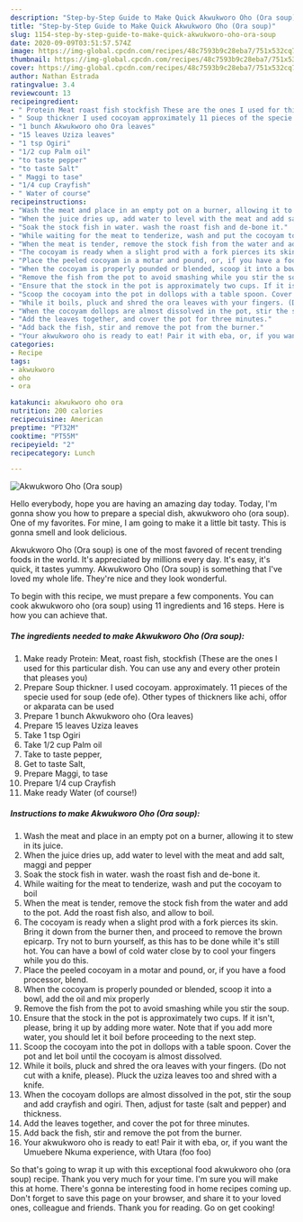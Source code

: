 ```yaml
---
description: "Step-by-Step Guide to Make Quick Akwukworo Oho (Ora soup)"
title: "Step-by-Step Guide to Make Quick Akwukworo Oho (Ora soup)"
slug: 1154-step-by-step-guide-to-make-quick-akwukworo-oho-ora-soup
date: 2020-09-09T03:51:57.574Z
image: https://img-global.cpcdn.com/recipes/48c7593b9c28eba7/751x532cq70/akwukworo-oho-ora-soup-recipe-main-photo.jpg
thumbnail: https://img-global.cpcdn.com/recipes/48c7593b9c28eba7/751x532cq70/akwukworo-oho-ora-soup-recipe-main-photo.jpg
cover: https://img-global.cpcdn.com/recipes/48c7593b9c28eba7/751x532cq70/akwukworo-oho-ora-soup-recipe-main-photo.jpg
author: Nathan Estrada
ratingvalue: 3.4
reviewcount: 13
recipeingredient:
- " Protein Meat roast fish stockfish These are the ones I used for this particular dish You can use any and every other protein that pleases you"
- " Soup thickner I used cocoyam approximately 11 pieces of the specie used for soup ede ofe Other types of thickners like achi offor or akparata can be used"
- "1 bunch Akwukworo oho Ora leaves"
- "15 leaves Uziza leaves"
- "1 tsp Ogiri"
- "1/2 cup Palm oil"
- "to taste pepper"
- "to taste Salt"
- " Maggi to tase"
- "1/4 cup Crayfish"
- " Water of course"
recipeinstructions:
- "Wash the meat and place in an empty pot on a burner, allowing it to stew in its juice."
- "When the juice dries up, add water to level with the meat and add salt, maggi and pepper"
- "Soak the stock fish in water. wash the roast fish and de-bone it."
- "While waiting for the meat to tenderize, wash and put the cocoyam to boil"
- "When the meat is tender, remove the stock fish from the water and add to the pot. Add the roast fish also, and allow to boil."
- "The cocoyam is ready when a slight prod with a fork pierces its skin. Bring it down from the burner then, and proceed to remove the brown epicarp. Try not to burn yourself, as this has to be done while it&#39;s still hot. You can have a bowl of cold water close by to cool your fingers while you do this."
- "Place the peeled cocoyam in a motar and pound, or, if you have a food processor, blend."
- "When the cocoyam is properly pounded or blended, scoop it into a bowl, add the oil and mix properly"
- "Remove the fish from the pot to avoid smashing while you stir the soup."
- "Ensure that the stock in the pot is approximately two cups. If it isn&#39;t, please, bring it up by adding more water. Note that if you add more water, you should let it boil before proceeding to the next step."
- "Scoop the cocoyam into the pot in dollops with a table spoon. Cover the pot and let boil until the cocoyam is almost dissolved."
- "While it boils, pluck and shred the ora leaves with your fingers. (Do not cut with a knife, please). Pluck the uziza leaves too and shred with a knife."
- "When the cocoyam dollops are almost dissolved in the pot, stir the soup and add crayfish and ogiri. Then, adjust for taste (salt and pepper) and thickness."
- "Add the leaves together, and cover the pot for three minutes."
- "Add back the fish, stir and remove the pot from the burner."
- "Your akwukworo oho is ready to eat! Pair it with eba, or, if you want the Umuebere Nkuma experience, with Utara (foo foo)"
categories:
- Recipe
tags:
- akwukworo
- oho
- ora

katakunci: akwukworo oho ora 
nutrition: 200 calories
recipecuisine: American
preptime: "PT32M"
cooktime: "PT55M"
recipeyield: "2"
recipecategory: Lunch

---
```



![Akwukworo Oho (Ora soup)](https://img-global.cpcdn.com/recipes/48c7593b9c28eba7/751x532cq70/akwukworo-oho-ora-soup-recipe-main-photo.jpg)

Hello everybody, hope you are having an amazing day today. Today, I'm gonna show you how to prepare a special dish, akwukworo oho (ora soup). One of my favorites. For mine, I am going to make it a little bit tasty. This is gonna smell and look delicious.



Akwukworo Oho (Ora soup) is one of the most favored of recent trending foods in the world. It's appreciated by millions every day. It's easy, it's quick, it tastes yummy. Akwukworo Oho (Ora soup) is something that I've loved my whole life. They're nice and they look wonderful.


To begin with this recipe, we must prepare a few components. You can cook akwukworo oho (ora soup) using 11 ingredients and 16 steps. Here is how you can achieve that.

<!--inarticleads1-->

##### The ingredients needed to make Akwukworo Oho (Ora soup):

1. Make ready  Protein: Meat, roast fish, stockfish (These are the ones I used for this particular dish. You can use any and every other protein that pleases you)
1. Prepare  Soup thickner. I used cocoyam. approximately. 11 pieces of the specie used for soup (ede ofe). Other types of thickners like achi, offor or akparata can be used
1. Prepare 1 bunch Akwukworo oho (Ora leaves)
1. Prepare 15 leaves Uziza leaves
1. Take 1 tsp Ogiri
1. Take 1/2 cup Palm oil
1. Take to taste pepper,
1. Get to taste Salt,
1. Prepare  Maggi, to tase
1. Prepare 1/4 cup Crayfish
1. Make ready  Water (of course!)




<!--inarticleads2-->

##### Instructions to make Akwukworo Oho (Ora soup):

1. Wash the meat and place in an empty pot on a burner, allowing it to stew in its juice.
1. When the juice dries up, add water to level with the meat and add salt, maggi and pepper
1. Soak the stock fish in water. wash the roast fish and de-bone it.
1. While waiting for the meat to tenderize, wash and put the cocoyam to boil
1. When the meat is tender, remove the stock fish from the water and add to the pot. Add the roast fish also, and allow to boil.
1. The cocoyam is ready when a slight prod with a fork pierces its skin. Bring it down from the burner then, and proceed to remove the brown epicarp. Try not to burn yourself, as this has to be done while it&#39;s still hot. You can have a bowl of cold water close by to cool your fingers while you do this.
1. Place the peeled cocoyam in a motar and pound, or, if you have a food processor, blend.
1. When the cocoyam is properly pounded or blended, scoop it into a bowl, add the oil and mix properly
1. Remove the fish from the pot to avoid smashing while you stir the soup.
1. Ensure that the stock in the pot is approximately two cups. If it isn&#39;t, please, bring it up by adding more water. Note that if you add more water, you should let it boil before proceeding to the next step.
1. Scoop the cocoyam into the pot in dollops with a table spoon. Cover the pot and let boil until the cocoyam is almost dissolved.
1. While it boils, pluck and shred the ora leaves with your fingers. (Do not cut with a knife, please). Pluck the uziza leaves too and shred with a knife.
1. When the cocoyam dollops are almost dissolved in the pot, stir the soup and add crayfish and ogiri. Then, adjust for taste (salt and pepper) and thickness.
1. Add the leaves together, and cover the pot for three minutes.
1. Add back the fish, stir and remove the pot from the burner.
1. Your akwukworo oho is ready to eat! Pair it with eba, or, if you want the Umuebere Nkuma experience, with Utara (foo foo)




So that's going to wrap it up with this exceptional food akwukworo oho (ora soup) recipe. Thank you very much for your time. I'm sure you will make this at home. There's gonna be interesting food in home recipes coming up. Don't forget to save this page on your browser, and share it to your loved ones, colleague and friends. Thank you for reading. Go on get cooking!
